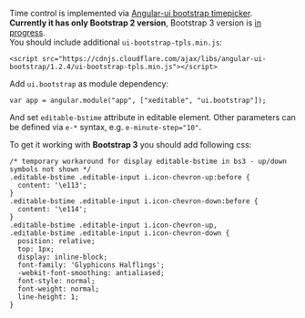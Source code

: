 Time control is implemented via [Angular-ui bootstrap timepicker](http://angular-ui.github.io/bootstrap/#/timepicker).  
**Currently it has only Bootstrap 2 version**, Bootstrap 3 version is [in progress](https://github.com/angular-ui/bootstrap/issues?milestone=6).  
You should include additional `ui-bootstrap-tpls.min.js`:

	<script src="https://cdnjs.cloudflare.com/ajax/libs/angular-ui-bootstrap/1.2.4/ui-bootstrap-tpls.min.js"></script>

Add `ui.bootstrap` as module dependency:

	var app = angular.module("app", ["xeditable", "ui.bootstrap"]);

And set `editable-bstime` attribute in editable element.
Other parameters can be defined via `e-*` syntax, e.g. `e-minute-step="10"`.

To get it working with **Bootstrap 3** you should add following css:

	/* temporary workaround for display editable-bstime in bs3 - up/down symbols not shown */
	.editable-bstime .editable-input i.icon-chevron-up:before {
	  content: '\e113';
	}
	.editable-bstime .editable-input i.icon-chevron-down:before {
	  content: '\e114';
	}
	.editable-bstime .editable-input i.icon-chevron-up,
	.editable-bstime .editable-input i.icon-chevron-down {
	  position: relative;
	  top: 1px;
	  display: inline-block;
	  font-family: 'Glyphicons Halflings';
	  -webkit-font-smoothing: antialiased;
	  font-style: normal;
	  font-weight: normal;
	  line-height: 1;
	}